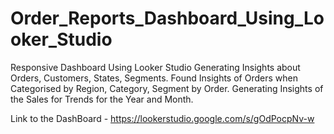 # Order_Reports_Dashboard_Using_Looker_Studio
Responsive Dashboard Using Looker Studio
Generating Insights about Orders, Customers, States, Segments.
Found Insights of Orders when Categorised by Region, Category, Segment by Order.
Generating Insights of the Sales for Trends for the Year and Month. 

Link to the DashBoard - https://lookerstudio.google.com/s/gOdPocpNv-w
